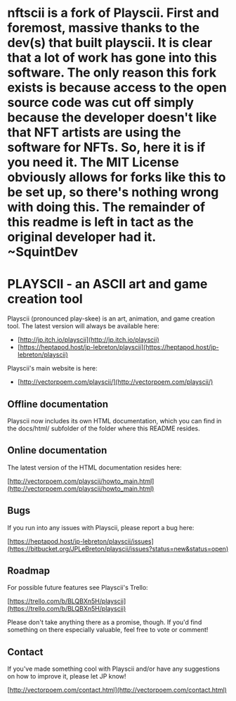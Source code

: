 # nftscii is a fork of Playscii. First and foremost, massive thanks to the dev(s) that built playscii. It is clear that a lot of work has gone into this software. The only reason this fork exists is because access to the open source code was cut off simply because the developer doesn't like that NFT artists are using the software for NFTs. So, here it is if you need it. The MIT License obviously allows for forks like this to be set up, so there's nothing wrong with doing this. The remainder of this readme is left in tact as the original developer had it. ~SquintDev

# PLAYSCII - an ASCII art and game creation tool

Playscii (pronounced play-skee) is an art, animation, and game creation tool.
The latest version will always be available here:

* [http://jp.itch.io/playscii](http://jp.itch.io/playscii)
* [https://heptapod.host/jp-lebreton/playscii](https://heptapod.host/jp-lebreton/playscii)

Playscii's main website is here:

* [http://vectorpoem.com/playscii/](http://vectorpoem.com/playscii/)

## Offline documentation

Playscii now includes its own HTML documentation, which you can find in the
docs/html/ subfolder of the folder where this README resides.

## Online documentation

The latest version of the HTML documentation resides here:

[http://vectorpoem.com/playscii/howto_main.html](http://vectorpoem.com/playscii/howto_main.html)

## Bugs

If you run into any issues with Playscii, please report a bug here:

[https://heptapod.host/jp-lebreton/playscii/issues](https://bitbucket.org/JPLeBreton/playscii/issues?status=new&status=open)

## Roadmap

For possible future features see Playscii's Trello:

[https://trello.com/b/BLQBXn5H/playscii](https://trello.com/b/BLQBXn5H/playscii)

Please don't take anything there as a promise, though. If you'd find something
on there especially valuable, feel free to vote or comment!

## Contact

If you've made something cool with Playscii and/or have any suggestions on how
to improve it, please let JP know!

[http://vectorpoem.com/contact.html](http://vectorpoem.com/contact.html)
